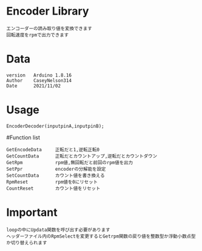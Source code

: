 # Encoder Library
```
エンコーダーの読み取り値を変換できます
回転速度をrpmで出力できます
```
# Data
```
version   Arduino 1.8.16
Author    CaseyNelson314
Date      2021/11/02
```
# Usage
```
EncoderDecoder(inputpinA,inputpinB);
```
#Function list
```
GetEncodeData     正転だと1,逆転正転0
GetCountData      正転だとカウントアップ,逆転だとカウントダウン
GetRpm            rpm値,無回転だと前回のrpm値を出力
SetPpr            encoderの分解能を設定
SetCountData      カウント値を書き換える
RpmReset          rpm値を0にリセット
CountReset        カウント値をリセット
```
# Important
```
loopの中にUpdata関数を呼び出す必要があります
ヘッダーファイル内のRpmSelectを変更するとGetrpm関数の戻り値を整数型か浮動小数点型か切り替えられます
```
